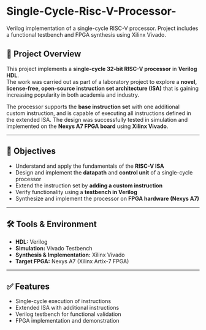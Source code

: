 # Single-Cycle-Risc-V-Processor-
Verilog implementation of a single-cycle RISC-V processor. Project includes a functional testbench and FPGA synthesis using Xilinx Vivado.

## 📌 Project Overview
This project implements a **single-cycle 32-bit RISC-V processor** in **Verilog HDL**.  
The work was carried out as part of a laboratory project to explore a **novel, license-free, open-source instruction set architecture (ISA)** that is gaining increasing popularity in both academia and industry.

The processor supports the **base instruction set** with one additional custom instruction, and is capable of executing all instructions defined in the extended ISA. The design was successfully tested in simulation and implemented on the **Nexys A7 FPGA board** using **Xilinx Vivado**.

---

## 🎯 Objectives
- Understand and apply the fundamentals of the **RISC-V ISA**  
- Design and implement the **datapath** and **control unit** of a single-cycle processor  
- Extend the instruction set by **adding a custom instruction**  
- Verify functionality using a **testbench in Verilog**  
- Synthesize and implement the processor on **FPGA hardware (Nexys A7)**  

---

## 🛠 Tools & Environment
- **HDL:** Verilog  
- **Simulation:** Vivado Testbench  
- **Synthesis & Implementation:** Xilinx Vivado  
- **Target FPGA:** Nexys A7 (Xilinx Artix-7 FPGA)  

---

## ✅ Features
- Single-cycle execution of instructions  
- Extended ISA with additional instructions  
- Verilog testbench for functional validation  
- FPGA implementation and demonstration  


